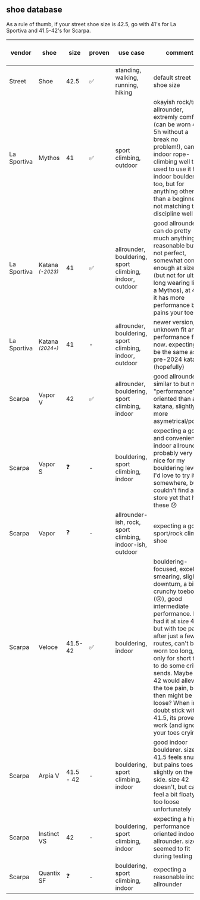 
## shoe database

As a rule of thumb, if your street shoe size is 42.5, go with 41's for La Sportiva and 41.5-42's for Scarpa.

|vendor|shoe|size|proven|use case|comment|date / shoe version|
|---|---|---|---|---|---|---|
|Street|Shoe|42.5|✅|standing, walking, running, hiking|default street shoe size|01.1970|
|La Sportiva|Mythos|41|✅|sport climbing, outdoor|okayish rock/trad allrounder, extremly comfy (can be worn 4-5h without a break no problem!), can do indoor rope-climbing well too. I used to use it for indoor bouldering too, but for anything other than a beginner its not matching that discipline well|12.2023|
|La Sportiva|Katana <sub>*(-2023)*</sub>|41|✅|allrounder, bouldering, sport climbing, indoor, outdoor|good allrounder, can do pretty much anything reasonable but not perfect, somewhat comfy enough at size 41 (but not for ultra-long wearing like a Mythos), at 40.5 it has more performance but pains your toes|11.2023|
|La Sportiva|Katana <sub>*(2024+)*</sub>|41|-|allrounder, bouldering, sport climbing, indoor, outdoor|newer version, unknown fit and performance for now. expecting to be the same as pre-2024 katana (hopefully)|-|
|Scarpa|Vapor V|42|✅|allrounder, bouldering, sport climbing, indoor|good allrounder, similar to but more "performance" oriented than a katana, slightly more asymetrical/pointy|02.2024|
|Scarpa|Vapor S|❓️|-|bouldering, sport climbing, indoor|expecting a good and convenient indoor allrounder, probably very nice for my bouldering level. I'd love to try it on somewhere, but couldn't find a store yet that has these 😞|-|
|Scarpa|Vapor|❓️|-|allrounder-ish, rock, sport climbing, indoor-ish, outdoor|expecting a good sport/rock climber shoe|-|
|Scarpa|Veloce|41.5-42|✅|bouldering, indoor|bouldering-focused, excellent smearing, slight downturn, a bit crunchy toebox (😢), good intermediate performance. I had it at size 41.5 but with toe pain after just a few routes, can't be worn too long, only for short time to do some critical sends. Maybe size 42 would alleviate the toe pain, but then might be loose? When in doubt stick with 41.5, its proven to work (and ignore your toes crying)|12.2023|
|Scarpa|Arpia V|41.5 - 42|-|bouldering, sport climbing, indoor|good indoor boulderer. size 41.5 feels snug, but pains toes slightly on the side. size 42 doesn't, but can feel a bit floaty / too loose unfortunately|03.2024|
|Scarpa|Instinct VS|42|-|bouldering, sport climbing, indoor|expecting a highly performance oriented indoor allrounder. size 42 seemed to fit during testing|02.2024|
|Scarpa|Quantix SF|❓️|-|bouldering, sport climbing, indoor|expecting a reasonable indoor allrounder|-|

